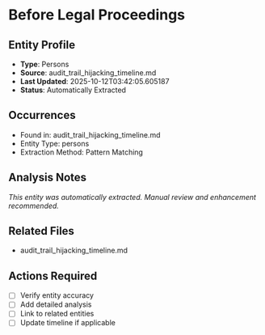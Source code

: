 # Before Legal Proceedings

## Entity Profile
- **Type**: Persons
- **Source**: audit_trail_hijacking_timeline.md
- **Last Updated**: 2025-10-12T03:42:05.605187
- **Status**: Automatically Extracted

## Occurrences
- Found in: audit_trail_hijacking_timeline.md
- Entity Type: persons
- Extraction Method: Pattern Matching

## Analysis Notes
*This entity was automatically extracted. Manual review and enhancement recommended.*

## Related Files
- audit_trail_hijacking_timeline.md

## Actions Required
- [ ] Verify entity accuracy
- [ ] Add detailed analysis
- [ ] Link to related entities
- [ ] Update timeline if applicable
